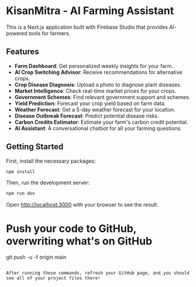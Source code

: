 # KisanMitra - AI Farming Assistant

This is a Next.js application built with Firebase Studio that provides AI-powered tools for farmers.

## Features

*   **Farm Dashboard**: Get personalized weekly insights for your farm.
*   **AI Crop Switching Advisor**: Receive recommendations for alternative crops.
*   **Crop Disease Diagnosis**: Upload a photo to diagnose plant diseases.
*   **Market Intelligence**: Check real-time market prices for your crops.
*   **Government Schemes**: Find relevant government support and schemes.
*   **Yield Prediction**: Forecast your crop yield based on farm data.
*   **Weather Forecast**: Get a 5-day weather forecast for your location.
*   **Disease Outbreak Forecast**: Predict potential disease risks.
*   **Carbon Credits Estimator**: Estimate your farm's carbon credit potential.
*   **AI Assistant**: A conversational chatbot for all your farming questions.

## Getting Started

First, install the necessary packages:

```bash
npm install
```

Then, run the development server:

```bash
npm run dev
```

Open [http://localhost:3000](http://localhost:3000) with your browser to see the result.


# Push your code to GitHub, overwriting what's on GitHub
git push -u -f origin main
```

After running these commands, refresh your GitHub page, and you should see all of your project files there!
